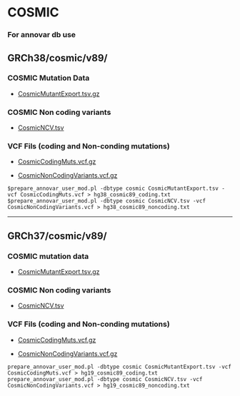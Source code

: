 # COSMIC

### For annovar db use

## GRCh38/cosmic/v89/
### COSMIC Mutation Data
* [CosmicMutantExport.tsv.gz](https://cog.sanger.ac.uk/cosmic/GRCh38/cosmic/v89/CosmicMutantExport.tsv.gz)

### COSMIC Non coding variants
* [CosmicNCV.tsv](https://cog.sanger.ac.uk/cosmic/GRCh38/cosmic/v89/CosmicNCV.tsv)

### VCF Fils (coding and Non-conding mutations)
* [CosmicCodingMuts.vcf.gz](https://cog.sanger.ac.uk/cosmic/GRCh38/cosmic/v89/VCF/CosmicCodingMuts.vcf.gz) 
    
* [CosmicNonCodingVariants.vcf.gz](https://cog.sanger.ac.uk/cosmic/GRCh38/cosmic/v89/VCF/CosmicNonCodingVariants.vcf.gz)


```
$prepare_annovar_user_mod.pl -dbtype cosmic CosmicMutantExport.tsv -vcf CosmicCodingMuts.vcf > hg38_cosmic89_coding.txt
$prepare_annovar_user_mod.pl -dbtype cosmic CosmicNCV.tsv -vcf CosmicNonCodingVariants.vcf > hg38_cosmic89_noncoding.txt
```

---

## GRCh37/cosmic/v89/
### COSMIC mutation data
* [CosmicMutantExport.tsv.gz](https://cog.sanger.ac.uk/cosmic/GRCh37/cosmic/v89/CosmicMutantExport.tsv.gz)

### COSMIC Non coding variants
* [CosmicNCV.tsv](https://cog.sanger.ac.uk/cosmic/GRCh37/cosmic/v89/CosmicNCV.tsv)

### VCF Fils (coding and Non-conding mutations)
* [CosmicCodingMuts.vcf.gz](https://cog.sanger.ac.uk/cosmic/GRCh37/cosmic/v89/VCF/CosmicCodingMuts.vcf.gz) 

* [CosmicNonCodingVariants.vcf.gz](https://cog.sanger.ac.uk/cosmic/GRCh37/cosmic/v89/VCF/CosmicNonCodingVariants.vcf.gz)

```
prepare_annovar_user_mod.pl -dbtype cosmic CosmicMutantExport.tsv -vcf CosmicCodingMuts.vcf > hg19_cosmic89_coding.txt
prepare_annovar_user_mod.pl -dbtype cosmic CosmicNCV.tsv -vcf CosmicNonCodingVariants.vcf > hg19_cosmic89_noncoding.txt
```